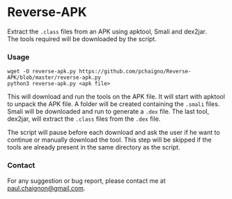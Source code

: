 Reverse-APK
===========

Extract the `.class` files from an APK using apktool, Smali and dex2jar.<br/>
The tools required will be downloaded by the script.


### Usage

```shell
wget -O reverse-apk.py https://github.com/pchaigno/Reverse-APK/blob/master/reverse-apk.py
python3 reverse-apk.py <apk file>
```

This will download and run the tools on the APK file.
It will start with apktool to unpack the APK file.
A folder will be created containing the `.smali` files.
Smali will be downloaded and run to generate a `.dex` file.
The last tool, dex2jar, will extract the `.class` files from the `.dex` file.

The script will pause before each download and ask the user if he want to continue or manually download the tool.
This step will be skipped if the tools are already present in the same directory as the script.


### Contact

For any suggestion or bug report, please contact me at paul.chaignon@gmail.com.
